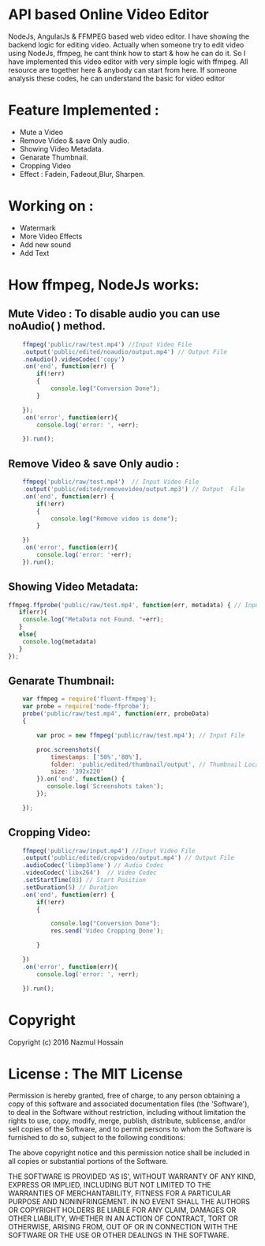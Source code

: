 # API based Online Video Editor


NodeJs, AngularJs & FFMPEG based web video editor. I have showing the backend logic for editing video. Actually when someone try to edit video using NodeJs, ffmpeg, he cant think how to start & how he can do it. So I have implemented this video editor with very simple logic with ffmpeg. All resource are together here & anybody can start from here. If someone analysis these codes, he can understand the basic for video editor<br>


# Feature Implemented :
- Mute a Video
- Remove Video & save Only audio.
- Showing Video Metadata.
- Genarate Thumbnail.
- Cropping Video
- Effect : Fadein, Fadeout,Blur, Sharpen.

# Working on :
- Watermark
- More Video Effects
- Add new sound
- Add Text

# How ffmpeg, NodeJs works:

## Mute Video : To disable audio you can use noAudio( ) method.
```javascript
    ffmpeg('public/raw/test.mp4') //Input Video File
    .output('public/edited/noaudio/output.mp4') // Output File
    .noAudio().videoCodec('copy')
    .on('end', function(err) {
        if(!err)
        {
            console.log("Conversion Done");
        }

    });
    .on('error', function(err){
        console.log('error: ', +err);

    }).run();


```

## Remove Video & save Only audio : 
```javascript
    ffmpeg('public/raw/test.mp4')  // Input Video File
    .output('public/edited/removevideo/output.mp3') // Output  File
    .on('end', function(err) {
        if(!err)
        {
        	console.log("Remove video is done");
        }

    })
    .on('error', function(err){
        console.log('error: '+err);
    }).run();
```  

## Showing Video Metadata:
```javascript
ffmpeg.ffprobe('public/raw/test.mp4', function(err, metadata) { // Input video File
   if(err){
    console.log("MetaData not Found. "+err);
   }
   else{
    console.log(metadata)
   }
});
``` 
## Genarate Thumbnail:
```javascript
    var ffmpeg = require('fluent-ffmpeg'); 
    var probe = require('node-ffprobe');
    probe('public/raw/test.mp4', function(err, probeData) 
    {

        var proc = new ffmpeg('public/raw/test.mp4'); // Input File

        proc.screenshots({
            timestamps: ['50%','80%'],
            folder: 'public/edited/thumbnail/output', // Thumbnail Location
            size: '392x220'
        }).on('end', function() {
           console.log('Screenshots taken');
        });

    });
``` 

## Cropping Video:
```javascript
    ffmpeg('public/raw/input.mp4') //Input Video File
    .output('public/edited/cropvideo/output.mp4') // Output File
    .audioCodec('libmp3lame') // Audio Codec
    .videoCodec('libx264')  // Video Codec
    .setStartTime(03) // Start Position
    .setDuration(5) // Duration
    .on('end', function(err) {
        if(!err)
        {

            console.log("Conversion Done");
            res.send('Video Cropping Done');

        }

    })
    .on('error', function(err){
        console.log('error: ', +err);

    }).run();
```

# Copyright

Copyright (c) 2016 Nazmul Hossain

# License : The MIT License

Permission is hereby granted, free of charge, to any person obtaining a copy of this software and associated documentation files (the 'Software'), to deal in the Software without restriction, including without limitation the rights to use, copy, modify, merge, publish, distribute, sublicense, and/or sell copies of the Software, and to permit persons to whom the Software is furnished to do so, subject to the following conditions:

The above copyright notice and this permission notice shall be included in all copies or substantial portions of the Software.

THE SOFTWARE IS PROVIDED 'AS IS', WITHOUT WARRANTY OF ANY KIND, EXPRESS OR IMPLIED, INCLUDING BUT NOT LIMITED TO THE WARRANTIES OF MERCHANTABILITY, FITNESS FOR A PARTICULAR PURPOSE AND NONINFRINGEMENT. IN NO EVENT SHALL THE AUTHORS OR COPYRIGHT HOLDERS BE LIABLE FOR ANY CLAIM, DAMAGES OR OTHER LIABILITY, WHETHER IN AN ACTION OF CONTRACT, TORT OR OTHERWISE, ARISING FROM, OUT OF OR IN CONNECTION WITH THE SOFTWARE OR THE USE OR OTHER DEALINGS IN THE SOFTWARE.
